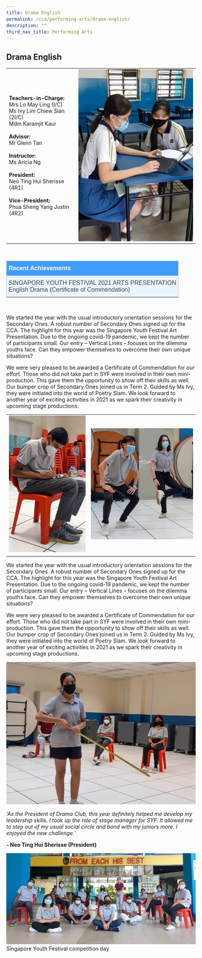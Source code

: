 ```yaml
---
title: Drama English
permalink: /cca/performing-arts/drama-english/
description: ""
third_nav_title: Performing Arts
---
```

## **Drama English**



| |  | 
| -------- | -------- | 
| **Teachers-in-Charge:** <br>Mrs Lo May Ling (I/C) <br>Ms Ivy Lim Chiew Sian (2I/C) <br>Mdm Karamjit Kaur<br><br>**Advisor:** <br>Mr Glenn Tan<br><br>**Instructor:** <br>Ms Aricia Ng<br><br>**President:**<br>      Neo Ting Hui Sherisse (4R1)<br><br>**Vice-President:**    <br>Phua Sheng Yang Justin (4R2) | <img src="/images/Cca/cca-dramael-i-let-the-creative-juices-flow-683x1024.jpg" alt="Discussing the script" style="width:400px" />  | 

<br>

<style type="text/css">
.tg  {border-collapse:collapse;border-color:#9ABAD9;border-spacing:0;}
.tg td{background-color:#EBF5FF;border-color:#9ABAD9;border-style:solid;border-width:1px;color:#444;
  font-family:Arial, sans-serif;font-size:14px;overflow:hidden;padding:10px 5px;word-break:normal;}
.tg th{background-color:#409cff;border-color:#9ABAD9;border-style:solid;border-width:1px;color:#fff;
  font-family:Arial, sans-serif;font-size:14px;font-weight:normal;overflow:hidden;padding:10px 5px;word-break:normal;}
.tg .tg-3jrd{border-color:inherit;font-family:"Lucida Sans Unicode", "Lucida Grande", sans-serif !important;font-size:medium;
  text-align:left;vertical-align:top}
</style>
<table class="tg">
<thead>
  <tr>
		<th class="tg-3jrd"><b>Recent Achievements</b><br></th>
  </tr>
</thead>
<tbody>
  <tr>
    <td class="tg-3jrd">SINGAPORE YOUTH FESTIVAL 2021 ARTS PRESENTATION<br>English Drama (Certificate of Commendation)</td>
  </tr>
</tbody>
</table>
<br>

We started the year with the usual introductory orientation sessions for the Secondary Ones. A robust number of Secondary Ones signed up for the CCA. The highlight for this year was the Singapore Youth Festival Art Presentation. Due to the ongoing covid-19 pandemic, we kept the number of participants small. Our entry – Vertical Lines – focuses on the dilemma youths face. Can they empower themselves to overcome their own unique situations?


We were very pleased to be awarded a Certificate of Commendation for our effort. Those who did not take part in SYF were involved in their own mini-production. This gave them the opportunity to show off their skills as well. Our bumper crop of Secondary Ones joined us in Term 2. Guided by Ms Ivy, they were initiated into the world of Poetry Slam.  We look forward to another year of exciting activities in 2021 as we spark their creativity in upcoming stage productions.

| | |
|-|-|
| ![Scriptwriting](/images/Cca/cca-dramael-i-scriptwriting-576x1024.jpg) | ![Warming up](/images/Cca/cca-dramael-i-warm-ups-e1627302099642-768x835.jpg) |
| | |


We started the year with the usual introductory orientation sessions for the Secondary Ones. A robust number of Secondary Ones signed up for the CCA. The highlight for this year was the Singapore Youth Festival Art Presentation. Due to the ongoing covid-19 pandemic, we kept the number of participants small. Our entry – Vertical Lines – focuses on the dilemma youths face. Can they empower themselves to overcome their own unique situations?

We were very pleased to be awarded a Certificate of Commendation for our effort. Those who did not take part in SYF were involved in their own mini-production. This gave them the opportunity to show off their skills as well. Our bumper crop of Secondary Ones joined us in Term 2. Guided by Ms Ivy, they were initiated into the world of Poetry Slam.  We look forward to another year of exciting activities in 2021 as we spark their creativity in upcoming stage productions.

![Use of space](/images/Cca/cca-dramael-i-use-of-space-768x576.jpg)


*‘As the President of Drama Club, this year definitely helped me develop my leadership skills. I took up the role of stage manager for SYF. It allowed me to step out of my usual social circle and bond with my juniors more. I enjoyed the new challenge.’*

**- Neo Ting Hui Sherisse (President)**

![Singapore Youth Festival competition day](/images/Cca/cca-dramael-i-SYF-Competition-Day-768x368.jpg)
Singapore Youth Festival competition day